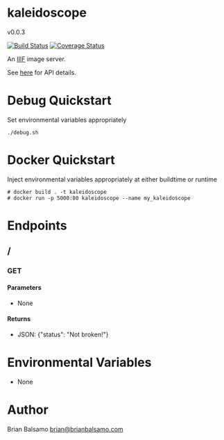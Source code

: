 # kaleidoscope

v0.0.3

[![Build Status](https://travis-ci.org/bnbalsamo/kaleidoscope.svg?branch=master)](https://travis-ci.org/bnbalsamo/kaleidoscope) [![Coverage Status](https://coveralls.io/repos/github/bnbalsamo/kaleidoscope/badge.svg?branch=master)](https://coveralls.io/github/bnbalsamo/kaleidoscope?branch=master)

An [IIIF](http://iiif.io/) image server.

See [here](http://iiif.io/api/image/2.1/) for API details.

# Debug Quickstart
Set environmental variables appropriately
```
./debug.sh
```

# Docker Quickstart
Inject environmental variables appropriately at either buildtime or runtime
```
# docker build . -t kaleidoscope
# docker run -p 5000:80 kaleidoscope --name my_kaleidoscope
```

# Endpoints
## /
### GET
#### Parameters
* None
#### Returns
* JSON: {"status": "Not broken!"}

# Environmental Variables
* None

# Author
Brian Balsamo <brian@brianbalsamo.com>
